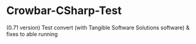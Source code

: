 # Crowbar-CSharp-Test
(0.71 version) Test convert (with Tangible Software Solutions software) &amp; fixes to able running
